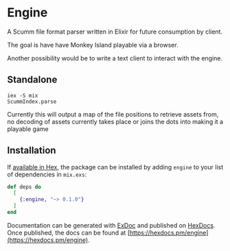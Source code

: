 # Engine

A Scumm file format parser written in Elixir for future consumption by client.   

The goal is have have Monkey Island playable via a browser.

Another possibility would be to write a text client to interact with the engine.

## Standalone

```
iex -S mix
ScummIndex.parse
```

Currently this will output a map of the file positions to retrieve assets from, no decoding of assets currently takes place or joins the dots into making it a playable game

## Installation

If [available in Hex](https://hex.pm/docs/publish), the package can be installed
by adding `engine` to your list of dependencies in `mix.exs`:

```elixir
def deps do
  [
    {:engine, "~> 0.1.0"}
  ]
end
```

Documentation can be generated with [ExDoc](https://github.com/elixir-lang/ex_doc)
and published on [HexDocs](https://hexdocs.pm). Once published, the docs can
be found at [https://hexdocs.pm/engine](https://hexdocs.pm/engine).


